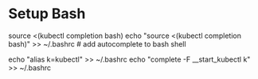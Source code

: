 # Setup Bash

source <(kubectl completion bash)
echo "source <(kubectl completion bash)" >> ~/.bashrc # add autocomplete to bash shell

echo "alias k=kubectl" >> ~/.bashrc
echo "complete -F __start_kubectl k" >> ~/.bashrc